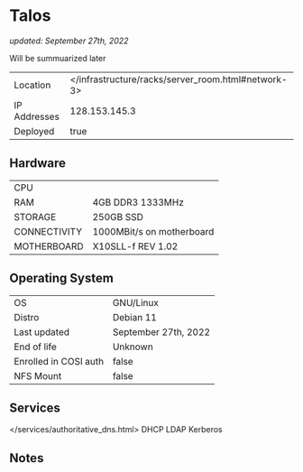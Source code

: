 # Talos

_updated: September 27th, 2022_

Will be summuarized later

| | |
| :--- | :--- |
| Location | </infrastructure/racks/server_room.html#network-3> |
| IP Addresses | 128.153.145.3 |
| Deployed | true |

## Hardware

| | |
| :--- | :--- |
| CPU | 
| RAM | 4GB DDR3 1333MHz
| STORAGE | 250GB SSD
| CONNECTIVITY | 1000MBit/s on motherboard
| MOTHERBOARD | X10SLL-f REV 1.02 

## Operating System

| | |
| :--- | :--- |
| OS | GNU/Linux 
| Distro | Debian 11
| Last updated | September 27th, 2022
| End of life | Unknown
| Enrolled in COSI auth | false
| NFS Mount | false

## Services

</services/authoritative_dns.html>
DHCP
LDAP
Kerberos

## Notes



